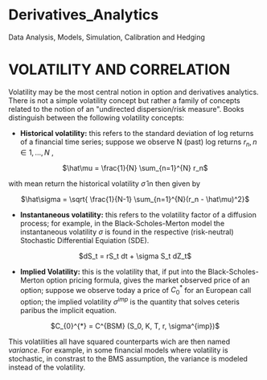 # Derivatives_Analytics
Data Analysis, Models, Simulation, Calibration and Hedging


# VOLATILITY AND CORRELATION
Volatility may be the most central notion in option and derivatives analytics. There is not a simple volatility concept but rather a family of concepts related to the notion of an "undirected dispersion/risk measure". Books distinguish between the following volatility concepts:

* **Historical volatility:** this refers to the standard deviation of log returns of a financial time series; suppose we observe N (past) log returns $r_n , n \in{1,...,N}$ , 

<p align="center">$\hat\mu = \frac{1}{N} \sum_{n=1}^{N} r_n$</p>

with mean return the historical volatility $\hat\sigma$ in then given by 

<p align="center">$\hat\sigma = \sqrt{ \frac{1}{N-1} \sum_{n=1}^{N}(r_n - \hat\mu)^2}$</p>

* **Instantaneous volatility:** this refers to the volatility factor of a diffusion process; for example, in the Black-Scholes-Merton model the instantaneous volatility $\sigma$ is found in the respective (risk-neutral) Stochastic Differential Equiation (SDE).

<p align="center">$dS_t = rS_t dt + \sigma S_t dZ_t$</p>

* **Implied Volatility:** this is the volatility that, if put into the Black-Scholes-Merton option pricing formula, gives the market observed price of an option; suppose we observe today a price of $C_{0}^{*}$ for an European call option; the implied volatility $\sigma^{imp}$ is the quantity that solves ceteris paribus the implicit equation.

<p align="center">$C_{0}^{*} = C^{BSM} (S_0, K, T, r, \sigma^{imp})$</p>

This volatilities all have squared counterparts wich are then named *variance*. For example, in some financial models where volatility is stochastic, in constrast to the BMS assumption, the variance is modeled instead of the volatility.

